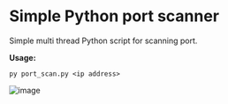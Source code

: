 # Simple Python port scanner

Simple multi thread Python script for scanning port.


**Usage:** 
```
py port_scan.py <ip address>
```
![image](https://user-images.githubusercontent.com/101538840/166859711-1f426e40-89a3-4bd3-a1a5-2ce38633998b.png)
